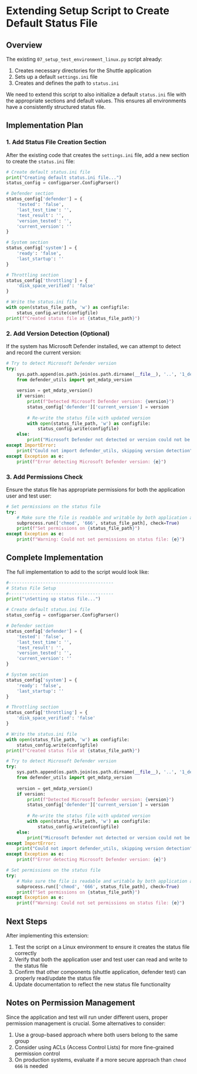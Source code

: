 # Extending Setup Script to Create Default Status File

## Overview

The existing `07_setup_test_environment_linux.py` script already:
1. Creates necessary directories for the Shuttle application
2. Sets up a default `settings.ini` file
3. Creates and defines the path to `status.ini`

We need to extend this script to also initialize a default `status.ini` file with the appropriate sections and default values. This ensures all environments have a consistently structured status file.

## Implementation Plan

### 1. Add Status File Creation Section

After the existing code that creates the `settings.ini` file, add a new section to create the `status.ini` file:

```python
# Create default status.ini file
print("Creating default status.ini file...")
status_config = configparser.ConfigParser()

# Defender section
status_config['defender'] = {
    'tested': 'false',
    'last_test_time': '',
    'test_result': '',
    'version_tested': '',
    'current_version': ''
}

# System section
status_config['system'] = {
    'ready': 'false',
    'last_startup': ''
}

# Throttling section
status_config['throttling'] = {
    'disk_space_verified': 'false'
}

# Write the status.ini file
with open(status_file_path, 'w') as configfile:
    status_config.write(configfile)
print(f"Created status file at {status_file_path}")
```

### 2. Add Version Detection (Optional)

If the system has Microsoft Defender installed, we can attempt to detect and record the current version:

```python
# Try to detect Microsoft Defender version
try:
    sys.path.append(os.path.join(os.path.dirname(__file__), '..', '1_deployment', 'shuttle'))
    from defender_utils import get_mdatp_version
    
    version = get_mdatp_version()
    if version:
        print(f"Detected Microsoft Defender version: {version}")
        status_config['defender']['current_version'] = version
        
        # Re-write the status file with updated version
        with open(status_file_path, 'w') as configfile:
            status_config.write(configfile)
    else:
        print("Microsoft Defender not detected or version could not be determined")
except ImportError:
    print("Could not import defender_utils, skipping version detection")
except Exception as e:
    print(f"Error detecting Microsoft Defender version: {e}")
```

### 3. Add Permissions Check

Ensure the status file has appropriate permissions for both the application user and test user:

```python
# Set permissions on the status file
try:
    # Make sure the file is readable and writable by both application and test users
    subprocess.run(['chmod', '666', status_file_path], check=True)
    print(f"Set permissions on {status_file_path}")
except Exception as e:
    print(f"Warning: Could not set permissions on status file: {e}")
```

## Complete Implementation

The full implementation to add to the script would look like:

```python
#----------------------------------------
# Status File Setup
#----------------------------------------
print("\nSetting up status file...")

# Create default status.ini file
status_config = configparser.ConfigParser()

# Defender section
status_config['defender'] = {
    'tested': 'false',
    'last_test_time': '',
    'test_result': '',
    'version_tested': '',
    'current_version': ''
}

# System section
status_config['system'] = {
    'ready': 'false',
    'last_startup': ''
}

# Throttling section
status_config['throttling'] = {
    'disk_space_verified': 'false'
}

# Write the status.ini file
with open(status_file_path, 'w') as configfile:
    status_config.write(configfile)
print(f"Created status file at {status_file_path}")

# Try to detect Microsoft Defender version
try:
    sys.path.append(os.path.join(os.path.dirname(__file__), '..', '1_deployment', 'shuttle'))
    from defender_utils import get_mdatp_version
    
    version = get_mdatp_version()
    if version:
        print(f"Detected Microsoft Defender version: {version}")
        status_config['defender']['current_version'] = version
        
        # Re-write the status file with updated version
        with open(status_file_path, 'w') as configfile:
            status_config.write(configfile)
    else:
        print("Microsoft Defender not detected or version could not be determined")
except ImportError:
    print("Could not import defender_utils, skipping version detection")
except Exception as e:
    print(f"Error detecting Microsoft Defender version: {e}")

# Set permissions on the status file
try:
    # Make sure the file is readable and writable by both application and test users
    subprocess.run(['chmod', '666', status_file_path], check=True)
    print(f"Set permissions on {status_file_path}")
except Exception as e:
    print(f"Warning: Could not set permissions on status file: {e}")
```

## Next Steps

After implementing this extension:

1. Test the script on a Linux environment to ensure it creates the status file correctly
2. Verify that both the application user and test user can read and write to the status file
3. Confirm that other components (shuttle application, defender test) can properly read/update the status file
4. Update documentation to reflect the new status file functionality

## Notes on Permission Management

Since the application and test will run under different users, proper permission management is crucial. Some alternatives to consider:

1. Use a group-based approach where both users belong to the same group
2. Consider using ACLs (Access Control Lists) for more fine-grained permission control
3. On production systems, evaluate if a more secure approach than `chmod 666` is needed
